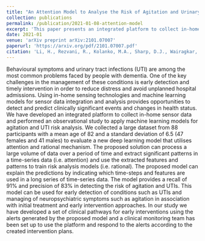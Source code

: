 ```yaml
---
title: "An Attention Model to Analyse the Risk of Agitation and Urinary Tract Infections in People with Dementia"
collection: publications
permalink: /publication/2021-01-08-attention-model
excerpt: 'This paper presents an integrated platform to collect in-home sensor data and performed an observational study to apply machine learning models for agitation and UTI risk analysis.'
date: 2021-01
venue: 'arXiv preprint arXiv:2101.07007'
paperurl: 'https://arxiv.org/pdf/2101.07007.pdf'
citation: 'Li, H., Rezvani, R., Kolanko, M.A., Sharp, D.J., Wairagkar, M., Vaidyanathan, R., Nilforooshan, R. and Barnaghi, P. (2021). &quot;An Attention Model to Analyse the Risk of Agitation and Urinary Tract Infections in People with Dementia.&quot; <i>arXiv preprint arXiv:2101.07007</i>.'
---
```

Behavioural symptoms and urinary tract infections (UTI) are among the most common problems faced by people with dementia. One of the key challenges in the management of these conditions is early detection and timely intervention in order to reduce distress and avoid unplanned hospital admissions. Using in-home sensing technologies and machine learning models for sensor data integration and analysis provides opportunities to detect and predict clinically significant events and changes in health status. We have developed an integrated platform to collect in-home sensor data and performed an observational study to apply machine learning models for agitation and UTI risk analysis. We collected a large dataset from 88 participants with a mean age of 82 and a standard deviation of 6.5 (47 females and 41 males) to evaluate a new deep learning model that utilises attention and rational mechanism. The proposed solution can process a large volume of data over a period of time and extract significant patterns in a time-series data (i.e. attention) and use the extracted features and patterns to train risk analysis models (i.e. rational). The proposed model can explain the predictions by indicating which time-steps and features are used in a long series of time-series data. The model provides a recall of 91\% and precision of 83\% in detecting the risk of agitation and UTIs. This model can be used for early detection of conditions such as UTIs and managing of neuropsychiatric symptoms such as agitation in association with initial treatment and early intervention approaches. In our study we have developed a set of clinical pathways for early interventions using the alerts generated by the proposed model and a clinical monitoring team has been set up to use the platform and respond to the alerts according to the created intervention plans.